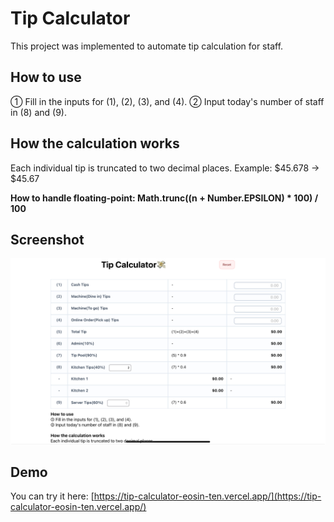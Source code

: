 # Tip Calculator

This project was implemented to automate tip calculation for staff.

## How to use

① Fill in the inputs for (1), (2), (3), and (4).
② Input today's number of staff in (8) and (9).

## How the calculation works

Each individual tip is truncated to two decimal places.
Example: $45.678 → $45.67

**How to handle floating-point: Math.trunc((n + Number.EPSILON) \* 100) / 100**

## Screenshot

![Main Screenshot](./screenshot/main.jpeg)

## Demo

You can try it here: [https://tip-calculator-eosin-ten.vercel.app/](https://tip-calculator-eosin-ten.vercel.app/)
